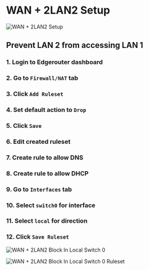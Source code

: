# WAN + 2LAN2 Setup

![WAN + 2LAN2 Setup](/wan_2lan2_setup.png)

## Prevent LAN 2 from accessing LAN 1

### 1. Login to Edgerouter dashboard

### 2. Go to `Firewall/NAT` tab

### 3. Click `Add Ruleset`

### 4. Set default action to `Drop`

### 5. Click `Save`

### 6. Edit created ruleset

### 7. Create rule to allow DNS

### 8. Create rule to allow DHCP

### 9. Go to `Interfaces` tab

### 10. Select `switch0` for interface

### 11. Select `local` for direction

### 12. Click `Save Ruleset`

![WAN + 2LAN2 Block In Local Switch 0](/wan_2lan2_block_in_local_switch_0.png)

![WAN + 2LAN2 Block In Local Switch 0 Ruleset](/wan_2lan2_block_in_local_switch_0_ruleset.png)
